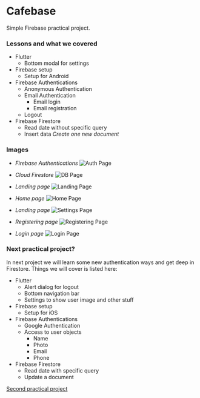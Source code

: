 # Cafebase

Simple Firebase practical project.

### Lessons and what we covered

- Flutter
  - Bottom modal for settings
- Firebase setup
  - Setup for Android
- Firebase Authentications
  - Anonymous Authentication
  - Email Authentication
      - Email login
      - Email registration
  - Logout
- Firebase Firestore
  - Read date without specific query
  - Insert data *Create one new document*

### Images

- *Firebase Authentications*
![Auth Page](docs/pack/images/auth_page.png)

- *Cloud Firestore*
![DB Page](docs/pack/images/db-page.png)

- *Landing page*
![Landing Page](docs/pack/images/01-landing.png)

- *Home page*
![Home Page](docs/pack/images/02-home.png)

- *Landing page*
![Settings Page](docs/pack/images/03-settings.png)

- *Registering page*
![Registering Page](docs/pack/images/04-register.png)

- *Login page*
![Login Page](docs/pack/images/05-login.png)

### Next practical project?

In next project we will learn some new authentication ways and get deep in Firestore. Things we will cover is listed here:

- Flutter
  - Alert dialog for logout
  - Bottom navigation bar
  - Settings to show user image and other stuff
- Firebase setup
  - Setup for iOS
- Firebase Authentications
  - Google Authentication
  - Access to user objects
    - Name
    - Photo
    - Email
    - Phone
- Firebase Firestore
  - Read date with specific query
  - Update a document

[Second practical project](https://github.com/BlackIQ/Firebase-Practical-2)